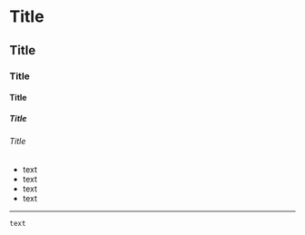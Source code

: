 # Title
## Title
### Title
#### Title
##### Title
###### Title

- text
- text
- text
- text

--------

```
text

```
